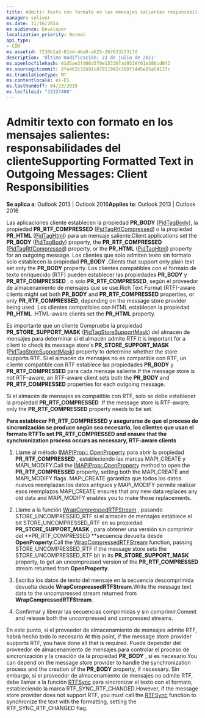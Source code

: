 ```yaml
---
title: Admitir texto con formato en los mensajes salientes responsabilidades del cliente
manager: soliver
ms.date: 11/16/2014
ms.audience: Developer
localization_priority: Normal
api_type:
- COM
ms.assetid: 7238b1a9-01ed-46a0-a625-26763323317d
description: 'Última modificación: 23 de julio de 2011'
ms.openlocfilehash: 01d5ae3fd06d570e15336fad9538f01e586cd0f3
ms.sourcegitcommit: 8fe462c32b91c87911942c188f3445e85a54137c
ms.translationtype: MT
ms.contentlocale: es-ES
ms.lasthandoff: 04/23/2019
ms.locfileid: "32327408"
---
```

# <a name="supporting-formatted-text-in-outgoing-messages-client-responsibilities"></a><span data-ttu-id="74d7d-103">Admitir texto con formato en los mensajes salientes: responsabilidades del cliente</span><span class="sxs-lookup"><span data-stu-id="74d7d-103">Supporting Formatted Text in Outgoing Messages: Client Responsibilities</span></span>

  
  
<span data-ttu-id="74d7d-104">**Se aplica a**: Outlook 2013 | Outlook 2016</span><span class="sxs-lookup"><span data-stu-id="74d7d-104">**Applies to**: Outlook 2013 | Outlook 2016</span></span> 
  
<span data-ttu-id="74d7d-105">Las aplicaciones cliente establecen la propiedad **PR_BODY** ([PidTagBody](pidtagbody-canonical-property.md)), la propiedad **PR_RTF_COMPRESSED** ([PidTagRtfCompressed](pidtagrtfcompressed-canonical-property.md)) o la propiedad **PR_HTML** ([PidTagHtml](pidtaghtml-canonical-property.md)) para un mensaje saliente.</span><span class="sxs-lookup"><span data-stu-id="74d7d-105">Client applications set the **PR_BODY** ([PidTagBody](pidtagbody-canonical-property.md)) property, the **PR_RTF_COMPRESSED** ([PidTagRtfCompressed](pidtagrtfcompressed-canonical-property.md)) property, or the **PR_HTML** ([PidTagHtml](pidtaghtml-canonical-property.md)) property for an outgoing message.</span></span> <span data-ttu-id="74d7d-106">Los clientes que solo admiten texto sin formato solo establecen la propiedad **PR_BODY** .</span><span class="sxs-lookup"><span data-stu-id="74d7d-106">Clients that support only plain text set only the **PR_BODY** property.</span></span> <span data-ttu-id="74d7d-107">Los clientes compatibles con el formato de texto enriquecido (RTF) pueden establecer las propiedades **PR_BODY** y **PR_RTF_COMPRESSED** , o solo **PR_RTF_COMPRESSED**, según el proveedor de almacenamiento de mensajes que se use.</span><span class="sxs-lookup"><span data-stu-id="74d7d-107">Rich Text Format (RTF)-aware clients might set both **PR_BODY** and **PR_RTF_COMPRESSED** properties, or only **PR_RTF_COMPRESSED**, depending on the message store provider being used.</span></span> <span data-ttu-id="74d7d-108">Los clientes compatibles con HTML establecen la propiedad **PR_HTML** .</span><span class="sxs-lookup"><span data-stu-id="74d7d-108">HTML-aware clients set the **PR_HTML** property.</span></span> 
  
<span data-ttu-id="74d7d-109">Es importante que un cliente Compruebe la propiedad **PR_STORE_SUPPORT_MASK** ([PidTagStoreSupportMask](pidtagstoresupportmask-canonical-property.md)) del almacén de mensajes para determinar si el almacén admite RTF.</span><span class="sxs-lookup"><span data-stu-id="74d7d-109">It is important for a client to check its message store's **PR_STORE_SUPPORT_MASK** ([PidTagStoreSupportMask](pidtagstoresupportmask-canonical-property.md)) property to determine whether the store supports RTF.</span></span> <span data-ttu-id="74d7d-110">Si el almacén de mensajes no es compatible con RTF, un cliente compatible con RTF establece las propiedades **PR_BODY** y **PR_RTF_COMPRESSED** para cada mensaje saliente.</span><span class="sxs-lookup"><span data-stu-id="74d7d-110">If the message store is not RTF-aware, an RTF-aware client sets both the **PR_BODY** and **PR_RTF_COMPRESSED** properties for each outgoing message.</span></span> 
  
<span data-ttu-id="74d7d-111">Si el almacén de mensajes es compatible con RTF, solo se debe establecer la propiedad **PR_RTF_COMPRESSED** .</span><span class="sxs-lookup"><span data-stu-id="74d7d-111">If the message store is RTF-aware, only the **PR_RTF_COMPRESSED** property needs to be set.</span></span> 
  
 <span data-ttu-id="74d7d-112">**Para establecer PR_RTF_COMPRESSED y asegurarse de que el proceso de sincronización se produce según sea necesario, los clientes que usan el formato RTF**</span><span class="sxs-lookup"><span data-stu-id="74d7d-112">**To set PR_RTF_COMPRESSED and ensure that the synchronization process occurs as necessary, RTF-aware clients**</span></span>
  
1. <span data-ttu-id="74d7d-113">Llame al método [IMAPIProp:: OpenProperty](imapiprop-openproperty.md) para abrir la propiedad **PR_RTF_COMPRESSED** , estableciendo las marcas MAPI_CREATE y MAPI_MODIFY.</span><span class="sxs-lookup"><span data-stu-id="74d7d-113">Call the [IMAPIProp::OpenProperty](imapiprop-openproperty.md) method to open the **PR_RTF_COMPRESSED** property, setting both the MAPI_CREATE and MAPI_MODIFY flags.</span></span> <span data-ttu-id="74d7d-114">MAPI_CREATE garantiza que todos los datos nuevos reemplazan los datos antiguos y MAPI_MODIFY permite realizar esos reemplazos.</span><span class="sxs-lookup"><span data-stu-id="74d7d-114">MAPI_CREATE ensures that any new data replaces any old data and MAPI_MODIFY enables you to make those replacements.</span></span> 
    
2. <span data-ttu-id="74d7d-115">Llame a la función [WrapCompressedRTFStream](wrapcompressedrtfstream.md) , pasando STORE_UNCOMPRESSED_RTF si el almacén de mensajes establece el bit STORE_UNCOMPRESSED_RTF en su propiedad **PR_STORE_SUPPORT_MASK** , para obtener una versión sin comprimir del \*\*PR_RTF_COMPRESSED \*\*secuencia devuelta desde **OpenProperty**.</span><span class="sxs-lookup"><span data-stu-id="74d7d-115">Call the [WrapCompressedRTFStream](wrapcompressedrtfstream.md) function, passing STORE_UNCOMPRESSED_RTF if the message store sets the STORE_UNCOMPRESSED_RTF bit in its **PR_STORE_SUPPORT_MASK** property, to get an uncompressed version of the **PR_RTF_COMPRESSED** stream returned from **OpenProperty**.</span></span>
    
3. <span data-ttu-id="74d7d-116">Escriba los datos de texto del mensaje en la secuencia descomprimida devuelta desde **WrapCompressedRTFStream**.</span><span class="sxs-lookup"><span data-stu-id="74d7d-116">Write the message text data to the uncompressed stream returned from **WrapCompressedRTFStream**.</span></span>
    
4. <span data-ttu-id="74d7d-117">Confirmar y liberar las secuencias comprimidas y sin comprimir.</span><span class="sxs-lookup"><span data-stu-id="74d7d-117">Commit and release both the uncompressed and compressed streams.</span></span>
    
<span data-ttu-id="74d7d-118">En este punto, si el proveedor de almacenamiento de mensajes admite RTF, habrá hecho todo lo necesario.</span><span class="sxs-lookup"><span data-stu-id="74d7d-118">At this point, if the message store provider supports RTF, you have done all that is required.</span></span> <span data-ttu-id="74d7d-119">Puede depender del proveedor de almacenamiento de mensajes para controlar el proceso de sincronización y la creación de la propiedad **PR_BODY** , si es necesario.</span><span class="sxs-lookup"><span data-stu-id="74d7d-119">You can depend on the message store provider to handle the synchronization process and the creation of the **PR_BODY** property, if necessary.</span></span> <span data-ttu-id="74d7d-120">Sin embargo, si el proveedor de almacenamiento de mensajes no admite RTF, debe llamar a la función [RTFSync](rtfsync.md) para sincronizar el texto con el formato, estableciendo la marca RTF_SYNC_RTF_CHANGED.</span><span class="sxs-lookup"><span data-stu-id="74d7d-120">However, if the message store provider does not support RTF, you must call the [RTFSync](rtfsync.md) function to synchronize the text with the formatting, setting the RTF_SYNC_RTF_CHANGED flag.</span></span> 
  

